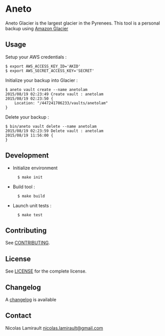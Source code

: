 # Aneto

Aneto Glacier is the largest glacier in the Pyrenees. This tool is a personal backup
using [Amazon Glacier][]

## Usage

Setup your AWS credentials :

    $ export AWS_ACCESS_KEY_ID='AKID'
    $ export AWS_SECRET_ACCESS_KEY='SECRET'

Initialize your backup into Glacier :

    $ aneto vault create --name anetolam
    2015/08/19 02:23:49 Create vault : anetolam
    2015/08/19 02:23:50 {
        Location: "/447241706233/vaults/anetolam"
    }

Delete your backup :

    $ bin/aneto vault delete --name anetolam
    2015/08/19 02:23:59 Delete vault : anetolam
    2015/08/19 11:56:00 {
    }


## Development

* Initialize environment

        $ make init

* Build tool :

        $ make build

* Launch unit tests :

        $ make test

## Contributing

See [CONTRIBUTING](CONTRIBUTING.md).


## License

See [LICENSE](LICENSE) for the complete license.


## Changelog

A [changelog](ChangeLog.md) is available


## Contact

Nicolas Lamirault <nicolas.lamirault@gmail.com>



[Amazon Glacier]: https://aws.amazon.com/fr/glacier/
